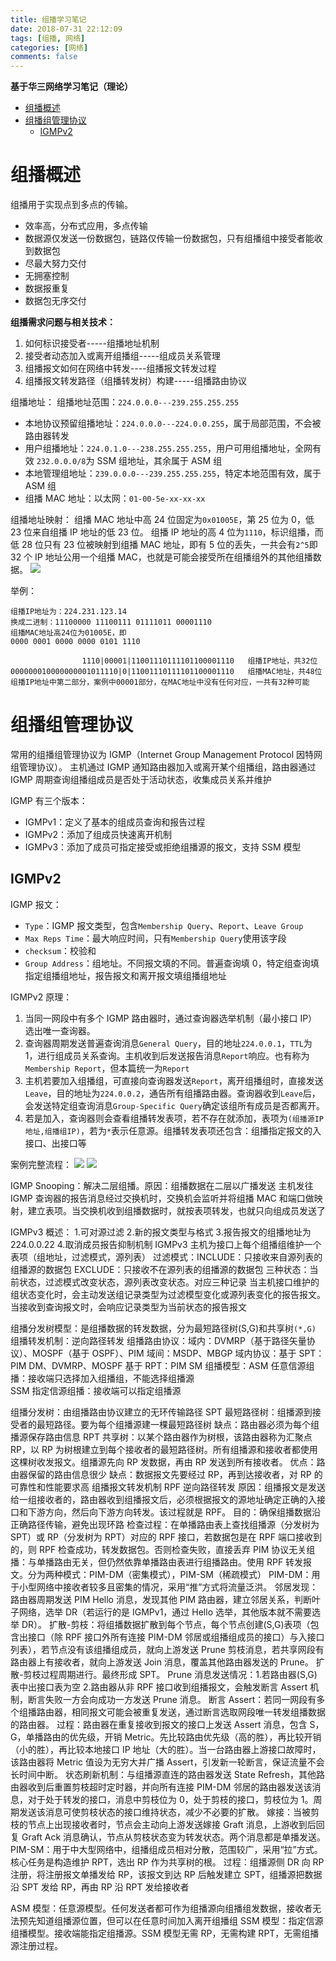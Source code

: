 ```yaml
---
title: 组播学习笔记
date: 2018-07-31 22:12:09
tags: [组播, 网络]
categories: [网络]
comments: false
---
```


**基于华三网络学习笔记（理论）**

- [组播概述](#组播概述)
- [组播组管理协议](#组播组管理协议)
  - [IGMPv2](#igmpv2)

<!-- more -->

# 组播概述

组播用于实现点到多点的传输。

- 效率高，分布式应用，多点传输
- 数据源仅发送一份数据包，链路仅传输一份数据包，只有组播组中接受者能收到数据包
- 尽最大努力交付
- 无拥塞控制
- 数据报重复
- 数据包无序交付

**组播需求问题与相关技术：**

1. 如何标识接受者-----组播地址机制
2. 接受者动态加入或离开组播组-----组成员关系管理
3. 组播报文如何在网络中转发----组播报文转发过程
4. 组播报文转发路径（组播转发树）构建-----组播路由协议

组播地址：
组播地址范围：`224.0.0.0---239.255.255.255`

- 本地协议预留组播地址：`224.0.0.0---224.0.0.255`，属于局部范围，不会被路由器转发
- 用户组播地址：`224.0.1.0---238.255.255.255`，用户可用组播地址，全网有效
  `232.0.0.0/8`为 SSM 组地址，其余属于 ASM 组
- 本地管理组地址：`239.0.0.0---239.255.255.255`，特定本地范围有效，属于 ASM 组
- 组播 MAC 地址：以太网：`01-00-5e-xx-xx-xx`

组播地址映射：
组播 MAC 地址中高 24 位固定为`0x01005E`，第 25 位为 0，低 23 位来自组播 IP 地址的低 23 位。
组播 IP 地址的高 4 位为`1110`，标识组播，而低 28 位只有 23 位被映射到组播 MAC 地址，即有 5 位的丢失，一共会有`2^5`即 32 个 IP 地址公用一个组播 MAC，也就是可能会接受所在组播组外的其他组播数据。
![](https://cdn.jsdelivr.net/gh/serchaofan/picBed/blog/202206212347271.png)

举例：

```
组播IP地址为：224.231.123.14
换成二进制：11100000 11100111 01111011 00001110
组播MAC地址高24位为01005E，即
0000 0001 0000 0000 0101 1110

                1110|00001|11001110111101100001110   组播IP地址，共32位
000000010000000001011110|0|11001110111101100001110   组播MAC地址，共48位
组播IP地址中第二部分，案例中00001部分，在MAC地址中没有任何对应，一共有32种可能
```

# 组播组管理协议

常用的组播组管理协议为 IGMP（Internet Group Management Protocol 因特网组管理协议）。
主机通过 IGMP 通知路由器加入或离开某个组播组，路由器通过 IGMP 周期查询组播组成员是否处于活动状态，收集成员关系并维护

IGMP 有三个版本：

- IGMPv1：定义了基本的组成员查询和报告过程
- IGMPv2：添加了组成员快速离开机制
- IGMPv3：添加了成员可指定接受或拒绝组播源的报文，支持 SSM 模型

## IGMPv2

IGMP 报文：

- `Type`：IGMP 报文类型，包含`Membership Query`、`Report`、`Leave Group`
- `Max Reps Time`：最大响应时间，只有`Membership Query`使用该字段
- `checksum`：校验和
- `Group Address`：组地址。不同报文填的不同。普遍查询填 0，特定组查询填指定组播组地址，报告报文和离开报文填组播组地址

IGMPv2 原理：

1. 当同一网段中有多个 IGMP 路由器时，通过查询器选举机制（最小接口 IP）选出唯一查询器。
2. 查询器周期发送普遍查询消息`General Query`，目的地址`224.0.0.1`，`TTL`为 1，进行组成员关系查询。主机收到后发送报告消息`Report`响应。也有称为`Membership Report`，但本篇统一为`Report`
3. 主机若要加入组播组，可直接向查询器发送`Report`，离开组播组时，直接发送`Leave`，目的地址为`224.0.0.2`，通告所有组播路由器。查询器收到`Leave`后，会发送特定组查询消息`Group-Specific Query`确定该组所有成员是否都离开。
4. 若是加入，查询器则会查看组播转发表项，若不存在就添加，表项为`(组播源IP地址,组播组IP)`，若为`*`表示任意源。组播转发表项还包含：组播指定报文的入接口、出接口等

案例完整流程：
![](https://cdn.jsdelivr.net/gh/serchaofan/picBed/blog/202206212347501.png)
![](https://cdn.jsdelivr.net/gh/serchaofan/picBed/blog/202206212347247.png)

IGMP Snooping：解决二层组播。原因：组播数据在二层以广播发送
主机发往 IGMP 查询器的报告消息经过交换机时，交换机会监听并将组播 MAC 和端口做映射，建立表项。当交换机收到组播数据时，就按表项转发，也就只向组成员发送了

IGMPv3 概述： 1.可对源过滤 2.新的报文类型与格式 3.报告报文的组播地址为 224.0.0.22 4.取消成员报告抑制机制
IGMPv3 主机为接口上每个组播组维护一个表项（组地址，过滤模式，源列表）
过滤模式：INCLUDE：只接收来自源列表的组播源的数据包
EXCLUDE：只接收不在源列表的组播源的数据包
三种状态：当前状态，过滤模式改变状态，源列表改变状态。对应三种记录
当主机接口维护的组状态变化时，会主动发送组记录类型为过滤模型变化或源列表变化的报告报文。当接收到查询报文时，会响应记录类型为当前状态的报告报文

组播分发树模型：是组播数据的转发数据，分为最短路径树(S,G)和共享树`(*,G)`
组播转发机制：逆向路径转发
组播路由协议：域内：DVMRP（基于路径矢量协议）、MOSPF（基于 OSPF）、PIM 域间：MSDP、MBGP
域内协议：基于 SPT：PIM DM、DVMRP、MOSPF 基于 RPT：PIM SM
组播模型：ASM 任意信源组播：接收端只选择加入组播组，不能选择组播源  
 SSM 指定信源组播：接收端可以指定组播源

组播分发树：由组播路由协议建立的无环传输路径
SPT 最短路径树：组播源到接受者的最短路径。要为每个组播源建一棵最短路径树
缺点：路由器必须为每个组播源保存路由信息
RPT 共享树：以某个路由器作为树根，该路由器称为汇聚点 RP，以 RP 为树根建立到每个接收者的最短路径树。所有组播源和接收者都使用这棵树收发报文。组播源先向 RP 发数据，再由 RP 发送到所有接收者。
优点：路由器保留的路由信息很少
缺点：数据报文先要经过 RP，再到达接收者，对 RP 的可靠性和性能要求高
组播报文转发机制
RPF 逆向路径转发
原因：组播报文是发送给一组接收者的，路由器收到组播报文后，必须根据报文的源地址确定正确的入接口和下游方向，然后向下游方向转发。该过程就是 RPF。
目的：确保组播数据沿正确路径传输，避免出现环路
检查过程：在单播路由表上查找组播源（分发树为 SPT）或 RP（分发树为 RPT）对应的 RPF 接口，若数据包是在 RPF 端口接收到的，则 RPF 检查成功，转发数据包。否则检查失败，直接丢弃
PIM 协议无关组播：与单播路由无关，但仍然依靠单播路由表进行组播路由。使用 RPF 转发报文。分为两种模式：PIM-DM（密集模式），PIM-SM（稀疏模式）
PIM-DM：用于小型网络中接收者较多且密集的情况，采用“推”方式将流量泛洪。
邻居发现：路由器周期发送 PIM Hello 消息，发现其他 PIM 路由器，建立邻居关系，判断叶子网络，选举 DR（若运行的是 IGMPv1，通过 Hello 选举，其他版本就不需要选举 DR）。
扩散-剪枝：将组播数据扩散到每个节点，每个节点创建(S,G)表项（包含出接口（除 RPF 接口外所有连接 PIM-DM 邻居或组播组成员的接口）与入接口列表），若节点没有该组播组成员，就向上游发送 Prune 剪枝消息，若共享网段有路由器上有接收者，就向上游发送 Join 消息，覆盖其他路由器发送的 Prune。 扩散-剪枝过程周期进行。最终形成 SPT。
Prune 消息发送情况：1.若路由器(S,G)表中出接口表为空 2.路由器从非 RPF 接口收到组播报文，会触发断言 Assert 机制，断言失败一方会向成功一方发送 Prune 消息。
断言 Assert：若同一网段有多个组播路由器，相同报文可能会被重复发送，通过断言选取网段唯一转发组播数据的路由器。
过程：路由器在重复接收到报文的接口上发送 Assert 消息，包含 S，G，单播路由的优先级，开销 Metric。先比较路由优先级（高的胜），再比较开销（小的胜），再比较本地接口 IP 地址（大的胜）。当一台路由器上游接口故障时，该路由器将 Metric 值设为无穷大并广播 Assert，引发新一轮断言，保证流量不会长时间中断。
状态刷新机制：与组播源直连的路由器发送 State Refresh，其他路由器收到后重置剪枝超时定时器，并向所有连接 PIM-DM 邻居的路由器发送该消息，对于处于转发的接口，消息中剪枝位为 0，处于剪枝的接口，剪枝位为 1。周期发送该消息可使剪枝状态的接口维持状态，减少不必要的扩散。
嫁接：当被剪枝的节点上出现接收者时，节点会主动向上游发送嫁接 Graft 消息，上游收到后回复 Graft Ack 消息确认，节点从剪枝状态变为转发状态。两个消息都是单播发送。
PIM-SM：用于中大型网络中，组播组成员相对分散，范围较广，采用“拉”方式。核心任务是构造维护 RPT，选出 RP 作为共享树的根。
过程：组播源侧 DR 向 RP 注册，将注册报文单播发给 RP，该报文到达 RP 后触发建立 SPT，组播源把数据沿 SPT 发给 RP，再由 RP 沿 RPT 发给接收者

ASM 模型：任意源模型。任何发送者都可作为组播源向组播组发数据，接收者无法预先知道组播源位置，但可以在任意时间加入离开组播组
SSM 模型：指定信源组播模型。接收端能指定组播源。SSM 模型无需 RP，无需构建 RPT，无需组播源注册过程。
